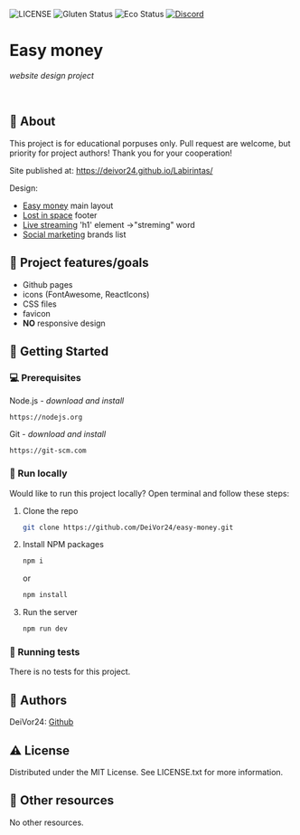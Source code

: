 ![LICENSE](https://img.shields.io/badge/license-MIT-blue.svg?style=flat-square)
![Gluten Status](https://img.shields.io/badge/Gluten-Free-green.svg)
![Eco Status](https://img.shields.io/badge/ECO-Friendly-green.svg)
[![Discord](https://discord.com/api/guilds/571393319201144843/widget.png)](https://discord.gg/dRwW4rw)

# Easy money

_website design project_

<br>

## 🌟 About

This project is for educational porpuses only. Pull request are welcome, but priority for project authors! Thank you for your cooperation!

Site published at: https://deivor24.github.io/Labirintas/

Design:
- [Easy money](https://dribbble.com/shots/14587898-Trade-Website) main layout
- [Lost in space](https://dribbble.com/shots/5964475-404-Lost-in-Space) footer
- [Live streaming](https://dribbble.com/shots/16173757-Streaming-platform-design-concept) 'h1' element ->"streming" word
- [Social marketing](https://dribbble.com/shots/15078471) brands list



## 🎯 Project features/goals

-   Github pages
-   icons (FontAwesome, ReactIcons)
-   CSS files
-   favicon
-   **NO** responsive design

## 🧰 Getting Started

### 💻 Prerequisites

Node.js - _download and install_

```
https://nodejs.org
```

Git - _download and install_

```
https://git-scm.com
```

### 🏃 Run locally

Would like to run this project locally? Open terminal and follow these steps:

1. Clone the repo
    ```sh
    git clone https://github.com/DeiVor24/easy-money.git
    ```
2. Install NPM packages
    ```sh
    npm i
    ```
    or
    ```sh
    npm install
    ```
3. Run the server
    ```sh
    npm run dev
    ```

### 🧪 Running tests

There is no tests for this project.

## 🎅 Authors

DeiVor24: [Github](https://github.com/DeiVor24/easy-money.git)

## ⚠️ License

Distributed under the MIT License. See LICENSE.txt for more information.

## 🔗 Other resources

No other resources.